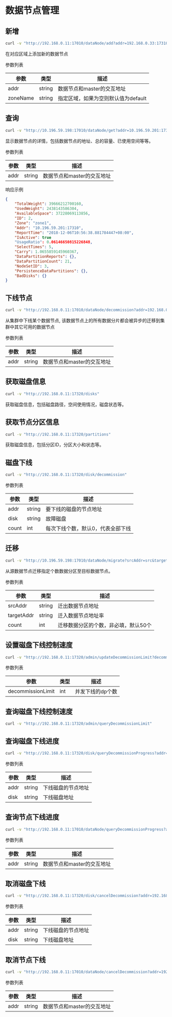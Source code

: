 # 数据节点管理

## 新增

``` bash
curl -v "http://192.168.0.11:17010/dataNode/add?addr=192.168.0.33:17310&zoneName=default"
```

在对应区域上添加新的数据节点

参数列表

| 参数       | 类型     | 描述                    |
|----------|--------|-----------------------|
| addr     | string | 数据节点和master的交互地址      |
| zoneName | string | 指定区域，如果为空则默认值为default |

## 查询

``` bash
curl -v "http://10.196.59.198:17010/dataNode/get?addr=10.196.59.201:17310"  | python -m json.tool
```

显示数据节点的详情，包括数据节点的地址、总的容量、已使用空间等等。

参数列表

| 参数   | 类型     | 描述               |
|------|--------|------------------|
| addr | string | 数据节点和master的交互地址 |

响应示例

``` json
{
    "TotalWeight": 39666212700160,
    "UsedWeight": 2438143586304,
    "AvailableSpace": 37228069113856,
    "ID": 2,
    "Zone": "zone1",
    "Addr": "10.196.59.201:17310",
    "ReportTime": "2018-12-06T10:56:38.881784447+08:00",
    "IsActive": true
    "UsageRatio": 0.06146650815226848,
    "SelectTimes": 5,
    "Carry": 1.0655859145960367,
    "DataPartitionReports": {},
    "DataPartitionCount": 21,
    "NodeSetID": 3,
    "PersistenceDataPartitions": {},
    "BadDisks": {}
}
```

## 下线节点

``` bash
curl -v "http://192.168.0.11:17010/dataNode/decommission?addr=192.168.0.33:17310"
```

从集群中下线某个数据节点,
该数据节点上的所有数据分片都会被异步的迁移到集群中其它可用的数据节点

参数列表

| 参数   | 类型     | 描述               |
|------|--------|------------------|
| addr | string | 数据节点和master的交互地址 |

## 获取磁盘信息

``` bash
curl -v "http://192.168.0.11:17320/disks"
```

获取磁盘信息，包括磁盘路径，空间使用情况，磁盘状态等。

## 获取节点分区信息

``` bash
curl -v "http://192.168.0.11:17320/partitions"
```

获取磁盘信息，包括分区ID，分区大小和状态等。

## 磁盘下线

``` bash
curl -v "http://192.168.0.11:17320/disk/decommission"
```

参数列表

| 参数    | 类型     | 描述                |
|-------|--------|-------------------|
| addr  | string | 要下线的磁盘的节点地址       |
| disk  | string | 故障磁盘              |
| count | int    | 每次下线个数，默认0，代表全部下线 |

## 迁移

``` bash
curl -v "http://10.196.59.198:17010/dataNode/migrate?srcAddr=src&targetAddr=dst&count=3"
```

从源数据节点迁移指定个数数据分区至目标数据节点。

参数列表

| 参数         | 类型     | 描述                  |
|------------|--------|---------------------|
| srcAddr    | string | 迁出数据节点地址            |
| targetAddr | string | 迁入数据节点地址率           |
| count      | int    | 迁移数据分区的个数，非必填，默认50个 |

## 设置磁盘下线控制速度

``` bash
curl -v "http://192.168.0.11:17320/admin/updateDecommissionLimit?decommissionLimit=10"
```

参数列表

| 参数    | 类型     | 描述                |
|-------|--------|-------------------|
| decommissionLimit | int    | 并发下线的dp个数 |



## 查询磁盘下线控制速度

``` bash
curl -v "http://192.168.0.11:17320/admin/queryDecommissionLimit"
```

## 查询磁盘下线进度

``` bash
curl -v "http://192.168.0.11:17320/disk/queryDecommissionProgress?addr=192.168.0.12:17310&disk=/home/service/var/data1"
```

参数列表

| 参数    | 类型     | 描述                |
|-------|--------|-------------------|
| addr  | string | 下线磁盘的节点地址       |
| disk  | string | 下线磁盘地址              |

## 查询节点下线进度

``` bash
curl -v "http://192.168.0.11:17010/dataNode/queryDecommissionProgress?addr=192.168.0.33:17310"
```

参数列表

| 参数   | 类型     | 描述               |
|------|--------|------------------|
| addr | string | 数据节点和master的交互地址 |

## 取消磁盘下线

``` bash
curl -v "http://192.168.0.11:17320/disk/cancelDecommission?addr=192.168.0.12:17310&disk=/home/service/var/data1"
```

参数列表

| 参数    | 类型     | 描述                |
|-------|--------|-------------------|
| addr  | string | 下线磁盘的节点地址       |
| disk  | string | 下线磁盘地址              |

## 取消节点下线

``` bash
curl -v "http://192.168.0.11:17010/dataNode/cancelDecommission?addr=192.168.0.33:17310"
```

参数列表

| 参数   | 类型     | 描述               |
|------|--------|------------------|
| addr | string | 数据节点和master的交互地址 |
